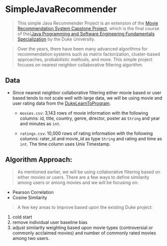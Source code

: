 # SimpleJavaRecommender
> This simple Java Recommender Project is an extension of the [Movie Recommendation System Capstone Project](https://www.coursera.org/learn/java-programming-recommender/home/welcome), which is the final course of the([Java Programming and Software Engineering Fundamentals Specialization](https://www.coursera.org/specializations/java-programming) by the Duke University.

> Over the years, there have been many advanced algorithms for recommendation systems such as matrix factorization, cluster-based approaches, probabilistic methods, and more. This simple project focuses on nearest neighbor collaborative filtering algorithm. 

## Data
* Since nearest neighbor collaborative filtering either movie based or user based tends to not scale well with large data, we will be using movie and user rating data from the [DukeLearnToProgram](https://www.dukelearntoprogram.com/course5/data/ratingsdata.zip).  

  * `movies.csv`: 3,143 rows of movie information with the following columns: id, title, country, genre, director, poster as `String` and year and minutes as `int`. 
  
  * `ratings.csv`: 10,000 rows of rating information with the following columns: rater_id and movie_id as type `String` and rating and time as `int`. The time column uses Unix Timestamp.
  
## Algorithm Approach: 

> As mentioned earlier, we will be using collaborative filtering based on either movies or users. There are a few ways to define similarity among users or among movies and we will be focusing on: 

* Pearson Correlation  
* Cosine Similarity  

> A few key areas to improve based upon the existing Duke project:
  1. cold start
  2. remove individual user baseline bias 
  3. adjust similarity weighting based upon movie types (controversial or commonly acclaimed movies) and number of commonly rated movies among two users. 

